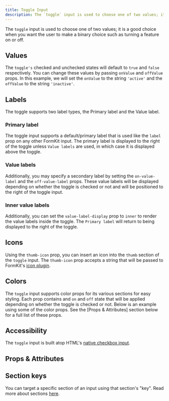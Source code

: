 ```yaml
---
title: Toggle Input
description: The `toggle` input is used to choose one of two values; it is a good choice when you want the user to make a binary choice such as turning a feature on or off.
---
```


<InputPageHero title="Toggle"></InputPageHero>

<!-- Installation  -->

The `toggle` input is used to choose one of two values; it is a good choice when you want the user to make a binary choice such as turning a feature on or off.

<!-- Base Example -->

<example
name="Toggle"
file="/_content/examples/toggle/toggle-base.vue"></example>

## Values

The `toggle's` checked and unchecked states will default to `true` and `false` respectively. You can change these values by passing `onValue` and `offValue` props. In this example, we will set the `onValue` to the string `'active'` and the `offValue` to the string `'inactive'`.

<example
name="Toggle"
file="/_content/examples/toggle/toggle-values.vue"></example>

## Labels

The toggle supports two label types, the Primary label and the Value label.

### Primary label

The toggle input supports a default/primary label that is used like the `label` prop on any other FormKit input. The primary label is displayed to the right of the toggle unless `Value labels` are used, in which case it is displayed above the toggle.

### Value labels

Additionally, you may specify a secondary label by setting the `on-value-label` and the `off-value-label` props. These value labels will be displayed depending on whether the toggle is checked or not and will be positioned to the right of the toggle input.

<example
name="Toggle"
file="/_content/examples/toggle/toggle-labels.vue"></example>

### Inner value labels

Additionally, you can set the `value-label-display` prop to `inner` to render the value labels inside the toggle. The `Primary label` will return to being displayed to the right of the toggle.

<example
name="Toggle"
file="/_content/examples/toggle/toggle-labels-inner.vue"></example>

## Icons

Using the `thumb-icon` prop, you can insert an icon into the `thumb` section of the `toggle` input. The `thumb-icon` prop accepts a string that will be passed to FormKit's [icon plugin](/plugins/icons).

<example
name="Toggle"
file="/_content/examples/toggle/toggle-icon.vue"></example>

## Colors

The `toggle` input supports color props for its various sections for easy styling. Each prop contains and `on` and `off` state that will be applied depending on whether the toggle is checked or not. Below is an example using some of the color props. See the [Props & Attributes] section below for a full list of these props.

<example
name="Toggle"
file="/_content/examples/toggle/toggle-icon-colors.vue"></example>

## Accessibility

The `toggle` input is built atop HTML's [native checkbox input](https://developer.mozilla.org/en-US/docs/Web/HTML/Element/input/checkbox).

## Props & Attributes

<reference-table :without="['prefix-icon', 'suffix-icon']" input="rating" :data="[
{prop: 'off-value', type: 'any', default: 'false', description: 'The value when the toggle is unchecked.'},
{prop: 'on-value', type: 'any', default: 'true', description: 'The value when the toggle is checked.'},
{prop: 'off-value-label', type: 'String', default: 'undefined', description: 'The text of the Value label when the toggle is unchecked.'},
{prop: 'on-value-label', type: 'String', default: 'undefined', description: 'The text of the Value label when the toggle is checked.'},
{prop: 'value-label-display', type: 'String', default: 'undefined', description: 'The `on` and `off` value labels will always default to being displayed outside and to the right of the toggle. Other accepted values include `inner` to set the value labels inside of the toggle, and `hidden` which hides the value labels.'},
{prop: 'value-label-color-off', type: 'String', default: 'undefined', description: 'Used to set the color of the value label when the toggle is unchecked.'},
{prop: 'value-label-color-on', type: 'String', default: 'undefined', description: 'Used to set the color of the value label when the toggle is checked.'},
{prop: 'thumb-icon', type: 'String', default: 'undefined', description: 'This prop is used to set the icon that will be placed inside the thumb section.'},
{prop: 'thumb-color-off', type: 'String', default: 'undefined', description: 'Sets the background color of the thumb section when the toggle is unchecked.'},
{prop: 'thumb-color-on', type: 'String', default: 'undefined', description: 'Sets the background color of the thumb section when the toggle is checked.'},
{prop: 'icon-color-off', type: 'String', default: 'undefined', description: 'The color the icon should be set to when `toggle-icon` prop is set and the toggle is unchecked.'},
{prop: 'icon-color-on', type: 'String', default: 'undefined', description: 'The color the icon should be set to when `toggle-icon` prop is set and the toggle is checked.'},
{prop: 'track-color-off', type: 'String', default: 'undefined', description: 'Sets the background color of the `track` section when the toggle is unchecked.'},
{prop: 'track-color-on', type: 'String', default: 'undefined', description: 'Sets the background color of the `track` section when toggle is checked.'}]">
</reference-table>

## Section keys

You can target a specific section of an input using that section's "key". Read more about sections [here](/essentials/inputs#sections).

<div>
  <formkit-input-diagram />
</div>

<reference-table type="sectionKeys" primary="section-key" :without="[]">
</reference-table>
